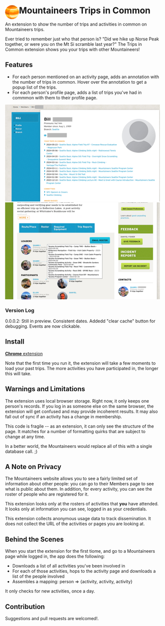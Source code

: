 # <img src="public/icons/icon_48.png" width="45" align="left"> Mountaineers Trips in Common

An extension to show the number of trips and activities in common on Mountaineers trips.

Ever tried to remember just who that person is? "Did we hike up Norse Peak together, or were you on the Mt Si scramble last year?" The Trips in Common extension shows you your trips with other Mountaineers!

## Features

- For each person mentioned on an activity page, adds an annotation with the number of trips in common. Hover over the annotation to get a popup list of the trips.
- For each person's profile page, adds a list of trips you've had in commmon with them to their profile page.

![People Page](readme-img/peoplepage.png)
![Acitvity Page](readme-img/activity.png)

### Version Log

0.0.0.2: Still in preview. Consistent dates. Addedd "clear cache" button for debugging. Events are now clickable.

## Install

[**Chrome** extension](https://chromewebstore.google.com/detail/mountaineer-trips-in-comm/naccnbaphpghakhhnppgiibdkipmhhgf?pli=1&fbclid=IwAR2Lpf07nSy4ZJNjKPNlWjUez-zMT8-5ihqwv0dHD_WjTl8n4QSrDbjzRvA)

Note that the first time you run it, the extension will take a few moments to load your past trips. The more activities you have participated in, the longer this will take.

## Warnings and Limitations

The extension uses local browser storage. Right now, it only keeps one person's records. If you log in as someone else on the same browser, the extension will get confused and may provide incoherent results. It may also fall out of sync if an activity has a change in membership.

This code is fragile -- as an extension, it can only see the structure of the page. It matches for a number of formatting quirks that are subject to change at any time.

In a better world, the Mountaineers would replace all of this with a single database call. ;)

## A Note on Privacy

The Mountaineers website allows you to see a fairly limited set of information about other people: you can go to their Members page to see what is public about them. In addition, for every activity, you can see the roster of people who are registered for it.

This extension looks only at the rosters of activities that **you** have attended. It looks only at information you can see, logged in as your credentials.

This extension collects anonymous usage data to track dissemination. It does not collect the URL of the activities or pages you are looking at.

## Behind the Scenes

When you start the extension for the first tiome, and go to a Mountaineers page while logged in, the app does the following:

- Downloads a list of all activities you've been involved in
- For each of those activities, hops to the activity page and downloads a list of the people involved
- Assembles a mapping: person => {activity, activity, activity}

It only checks for new activities, once a day.

## Contribution

Suggestions and pull requests are welcomed!.
